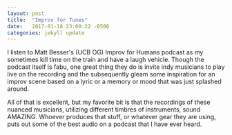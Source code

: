 ```yaml
---
layout: post
title:  "Improv for Tunes"
date:   2017-01-18 23:00:22 -0500
categories: jekyll update
---
```


I listen to Matt Besser's (UCB OG) Improv for Humans podcast as my sometimes
kill time on the train and have a laugh vehicle. Though the podcast itself
is fabu, one great thing they do is invite indy musicians to play live on the recording
and the subsequently gleam some inspiration for an improv scene based on a
lyric or a memory or mood that was just splashed around.

All of that is excellent, but my favorite bit is that the recordings of these
nuanced musicians, utilizing different timbres of instruments, sound AMAZING.
Whoever produces that stuff, or whatever gear they are using, puts out some of the best
audio on a podcast that I have ever heard.
